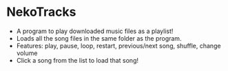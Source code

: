 # NekoTracks
- A program to play downloaded music files as a playlist!
- Loads all the song files in the same folder as the program.
- Features: play, pause, loop, restart, previous/next song, shuffle, change volume
- Click a song from the list to load that song!